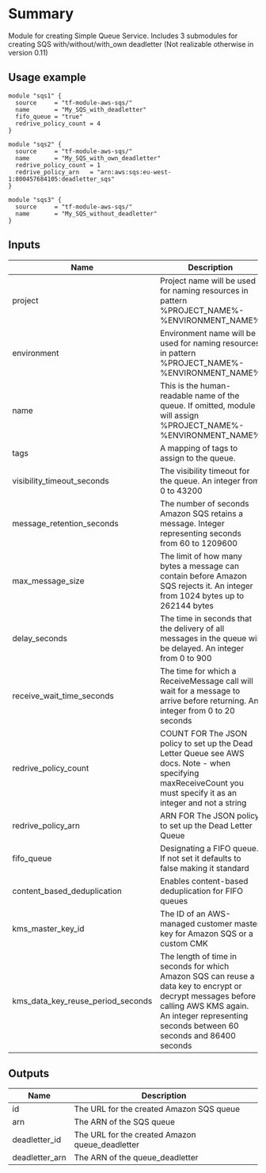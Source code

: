 # Summary

Module for creating Simple Queue Service.
Includes 3 submodules for creating SQS with/without/with_own deadletter (Not realizable otherwise in version 0.11)

## Usage example

```hcl
module "sqs1" {
  source     = "tf-module-aws-sqs/"
  name       = "My_SQS_with_deadletter"
  fifo_queue = "true"
  redrive_policy_count = 4
}

module "sqs2" {
  source     = "tf-module-aws-sqs/"
  name       = "My_SQS_with_own_deadletter"
  redrive_policy_count = 1
  redrive_policy_arn   = "arn:aws:sqs:eu-west-1:800457684105:deadletter_sqs"
}

module "sqs3" {
  source     = "tf-module-aws-sqs/"
  name       = "My_SQS_without_deadletter"
}

```

## Inputs

| Name | Description | Type | Default | Required |
|------|-------------|:----:|:-----:|:-----:|
| project | Project name will be used for naming resources in pattern %PROJECT_NAME%-%ENVIRONMENT_NAME% | | "project" | no |
| environment | Environment name will be used for naming resources in pattern %PROJECT_NAME%-%ENVIRONMENT_NAME% | | "test" | no |
| name | This is the human-readable name of the queue. If omitted, module will assign %PROJECT_NAME%-%ENVIRONMENT_NAME% | "string" | "" | no |
| tags | A mapping of tags to assign to the queue. | "map" | {} | no |
| visibility_timeout_seconds | The visibility timeout for the queue. An integer from 0 to 43200 | | 30 | no |
| message_retention_seconds | The number of seconds Amazon SQS retains a message. Integer representing seconds from 60 to 1209600 | | 345600 | no |
| max_message_size | The limit of how many bytes a message can contain before Amazon SQS rejects it. An integer from 1024 bytes up to 262144 bytes | | 262144 | no |
| delay_seconds | The time in seconds that the delivery of all messages in the queue will be delayed. An integer from 0 to 900 | | 0 | no |
| receive_wait_time_seconds | The time for which a ReceiveMessage call will wait for a message to arrive before returning. An integer from 0 to 20 seconds | | 0 | no |
| redrive_policy_count | COUNT FOR The JSON policy to set up the Dead Letter Queue see AWS docs. Note - when specifying maxReceiveCount you must specify it as an integer and not a string | | 0 | no |
| redrive_policy_arn | ARN FOR The JSON policy to set up the Dead Letter Queue | "string" | "" | no |
| fifo_queue | Designating a FIFO queue. If not set it defaults to false making it standard | "string" | "false" | no |
| content_based_deduplication | Enables content-based deduplication for FIFO queues | "string" | "" | no |
| kms_master_key_id | The ID of an AWS-managed customer master key for Amazon SQS or a custom CMK | "string" | "" | no |
| kms_data_key_reuse_period_seconds | The length of time in seconds for which Amazon SQS can reuse a data key to encrypt or decrypt messages before calling AWS KMS again. An integer representing seconds between 60 seconds and 86400 seconds | | 300 | no |


## Outputs

| Name | Description |
|------|-------------|
| id | The URL for the created Amazon SQS queue |
| arn | The ARN of the SQS queue |
| deadletter_id | The URL for the created Amazon queue_deadletter |
| deadletter_arn | The ARN of the queue_deadletter |
